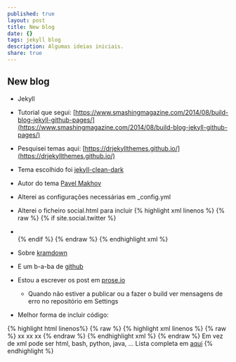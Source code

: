 ```yaml
---
published: true
layout: post
title: New blog
date: {}
tags: jekyll blog
description: Algumas ideias iniciais.
share: true
---
```


## New blog

- Jekyll
- Tutorial que segui: [https://www.smashingmagazine.com/2014/08/build-blog-jekyll-github-pages/](https://www.smashingmagazine.com/2014/08/build-blog-jekyll-github-pages/)
- Pesquisei temas aqui: [https://drjekyllthemes.github.io/](https://drjekyllthemes.github.io/)
- Tema escolhido foi [jekyll-clean-dark](https://github.com/streetturtle/jekyll-clean-dark) 
- Autor do tema [Pavel Makhov](http://pavelmakhov.com/)
- Alterei as configurações necessárias em \_config.yml
- Alterei o ficheiro social.html para incluir
{% highlight xml linenos %}
{% raw %}
	{% if site.social.twitter %} 
    	<li> 
        <a title="{{ site.social.twitter }} on Twitter.com" href="https://www.twitter.com/{{ site.social.twitter }}" target="_blank"><i class="fa fa-twitter fa-2x"></i></a>
        </li>
        {% endif %}
{% endraw %}
{% endhighlight xml %} 
 
- Sobre [kramdown](https://kramdown.gettalong.org/quickref.html)
- E um b-a-ba de [github](https://help.github.com/articles/adding-an-existing-project-to-github-using-the-command-line/) 
- Estou a escrever os post em [prose.io](http://prose.io)
	- Quando não estiver a publicar ou a fazer o build ver mensagens de erro no repositório em Settings
- Melhor forma de incluir código:

{% highlight html linenos%}
{% raw %}
	{% highlight xml linenos %}
	{% raw %}
    	xx xx xx
	{% endraw %}
	{% endhighlight xml %}
{% endraw %}
Em vez de xml pode ser html, bash, python, java, ...
Lista completa em [aqui](http://pygments.org/languages/)
{% endhighlight %}
